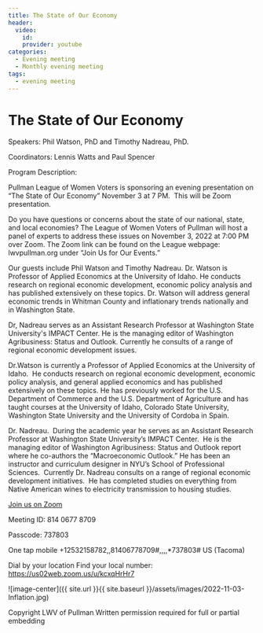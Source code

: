 ```yaml
---
title: The State of Our Economy
header:
  video:
    id: 
    provider: youtube
categories:
  - Evening meeting
  - Monthly evening meeting
tags:
  - evening meeting
---
```


# The State of Our Economy

Speakers: Phil Watson, PhD and Timothy Nadreau, PhD.  

Coordinators: Lennis Watts and Paul Spencer

Program Description: 

Pullman League of Women Voters is sponsoring an evening presentation on “The State of Our Economy” November 3 at 7 PM.  This will be Zoom presentation.

Do you have questions or concerns about the state of our national, state, and local economies? The League of Women Voters of Pullman will host a panel of experts to address these issues on November 3, 2022 at 7:00 PM over Zoom.  The Zoom link can be found on the League webpage: lwvpullman.org under “Join Us for Our Events.”
 
Our guests include Phil Watson and Timothy Nadreau. Dr. Watson is Professor of Applied Economics at the University of Idaho. He conducts research on regional economic development, economic policy analysis and has published extensively on these topics.   Dr. Watson will address general economic trends in Whitman County and inflationary trends nationally and in Washington State.

Dr, Nadreau serves as an Assistant Research Professor at Washington State University's IMPACT Center. He is the managing editor of Washington Agribusiness: Status and Outlook.  Currently he consults of a range of regional economic development issues.


Dr.Watson is currently a Professor of Applied Economics at the University of Idaho.  He conducts research on regional economic development, economic policy analysis, and general applied economics and has published extensively on these topics. He has previously worked for the U.S. Department of Commerce and the U.S. Department of Agriculture and has taught courses at the University of Idaho, Colorado State University, Washington State University and the University of Cordoba in Spain.
 
 
Dr. Nadreau.  During the academic year he serves as an Assistant Research Professor at Washington State University’s IMPACT Center.  He is the managing editor of Washington Agribusiness: Status and Outlook report where he co-authors the “Macroeconomic Outlook.” He has been an instructor and curriculum designer in NYU’s School of Professional Sciences.  Currently Dr. Nadreau consults on a range of regional economic development initiatives.  He has completed studies on everything from Native American wines to electricity transmission to housing studies.



[Join us on Zoom](https://us02web.zoom.us/j/81406778709?pwd=QmZUYlpaVEFxRHlTc1Fwd01KODJXQT09)

Meeting ID: 814 0677 8709

Passcode: 737803

One tap mobile +12532158782,,81406778709#,,,,*737803# US (Tacoma)

Dial by your location
Find your local number: https://us02web.zoom.us/u/kcxqHrHr7


![image-center]({{ site.url }}{{ site.baseurl }}/assets/images/2022-11-03-Inflation.jpg)

Copyright LWV of Pullman
Written permission required for full or partial embedding

<!---change the title to whatever you want the post to be titled
change the ID out to the end of the youtube link https://youtu.be/r61ARK4Qv9c -->
